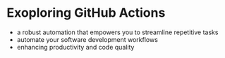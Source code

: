 # Exoploring GitHub Actions
- a robust automation that empowers you to streamline repetitive tasks
- automate your software development workflows
- enhancing productivity and code quality
